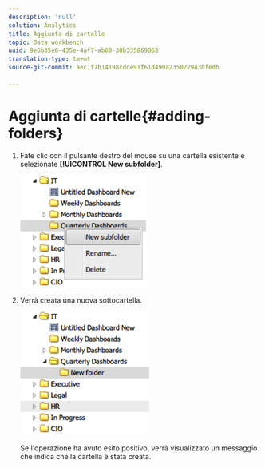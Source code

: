 ```yaml
---
description: 'null'
solution: Analytics
title: Aggiunta di cartelle
topic: Data workbench
uuid: 9e6b35e8-435e-4af7-ab60-30b335869063
translation-type: tm+mt
source-git-commit: aec1f7b14198cdde91f61d490a235022943bfedb

---
```



# Aggiunta di cartelle{#adding-folders}

1. Fate clic con il pulsante destro del mouse su una cartella esistente e selezionate **[!UICONTROL New subfolder]**.

   ![](assets/new_subfolder_1.png)

1. Verrà creata una nuova sottocartella.

   ![](assets/new_subfolder_2.png)

   Se l&#39;operazione ha avuto esito positivo, verrà visualizzato un messaggio che indica che la cartella è stata creata.
